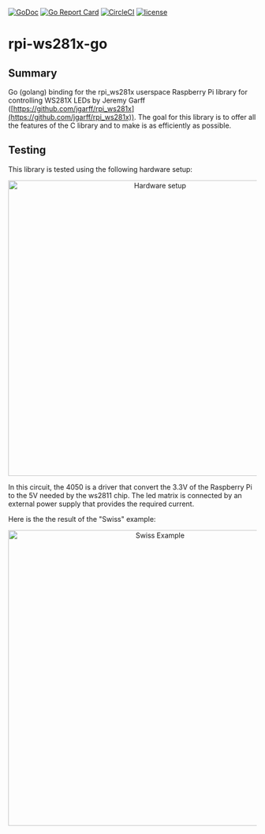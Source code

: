 [![GoDoc](https://godoc.org/github.com/rpi-ws281x/rpi-ws281x-go?status.svg)](http://godoc.org/github.com/rpi-ws281x/rpi-ws281x-go)
[![Go Report Card](https://goreportcard.com/badge/github.com/rpi-ws281x/rpi-ws281x-go)](https://goreportcard.com/report/github.com/rpi-ws281x/rpi-ws281x-go)
[![CircleCI](https://circleci.com/gh/rpi-ws281x/rpi-ws281x-go.svg?style=shield)](https://circleci.com/gh/rpi-ws281x/rpi-ws281x-go)
[![license](https://img.shields.io/github/license/rpi-ws281x/rpi-ws281x-go.svg)](https://github.com/rpi-ws281x/rpi-ws281x-go)

# rpi-ws281x-go

## Summary

Go (golang) binding for the rpi_ws281x userspace Raspberry Pi library for controlling WS281X LEDs by Jeremy Garff ([https://github.com/jgarff/rpi_ws281x](https://github.com/jgarff/rpi_ws281x)). The goal for this library is to offer all the features of the C library and to make is as efficiently as possible.

## Testing

This library is tested using the following hardware setup:

<p align="center">
  <img src="https://i.imgur.com/jodJKUp.png" width="600" title="Hardware setup">
</p>

In this circuit, the 4050 is a driver that convert the 3.3V of the Raspberry Pi to the 5V needed by the ws2811 chip. The led matrix is connected by an external power supply that provides the required current.

Here is the the result of the "Swiss" example:

<p align="center">
  <img src="https://i.imgur.com/pgdvBY0.jpg" width="600" title="Swiss Example">
</p>